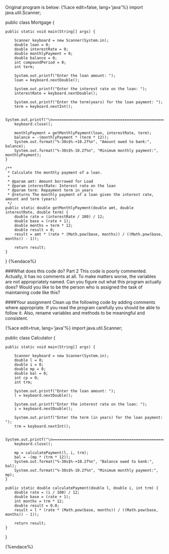 
Original program is below:
{%ace edit=false, lang='java'%}
import java.util.Scanner;

public class Mortgage {
	
	public static void main(String[] args) {
		
		Scanner keyboard = new Scanner(System.in);
		double loan = 0;
		double interestRate = 0;
		double monthlyPayment = 0;
		double balance = 0;
		int compoundPeriod = 0;
		int term;
		
		System.out.printf("Enter the loan amount: ");
		loan = keyboard.nextDouble();
		
		System.out.printf("Enter the interest rate on the loan: ");
		interestRate = keyboard.nextDouble();
		
		System.out.printf("Enter the term(years) for the loan payment: ");
		term = keyboard.nextInt();
		
		System.out.printf("\n================================================================\n");
		keyboard.close();

		monthlyPayment = getMonthlyPayment(loan, interestRate, term);
		balance = -(monthlyPayment * (term * 12));
		System.out.format("%-30s$%-+10.2f%n", "Amount owed to bank:", balance);
		System.out.format("%-30s$%-10.2f%n", "Minimum monthly payment:", monthlyPayment);
	}

	/**
	 * Calculate the monthly payment of a loan.
	 * 
	 * @param amt: Amount borrowed for Load
	 * @param interestRate: Interest rate on the loan
	 * @param term: Repayment term in years 
	 * @returns The monthly payment of a loan given the interest rate, amount and term (years) 
	 */
	public static double getMonthlyPayment(double amt, double interestRate, double term) {
		double rate = (interestRate / 100) / 12;
		double base = (rate + 1);
		double months = term * 12;
		double result = 0;
		result = amt * (rate * (Math.pow(base, months)) / ((Math.pow(base, months)) - 1)); 
		
		return result;
	}
}
{%endace%}


###What does this code do? Part 2
This code is poorly commented. Actually, it has no comments at all. To make matters worse, the variables are not appropriately named. Can you figure out what this program actually does? Would you like to be the person who is assigned the task of maintaining code like this?

####Your assignment
Clean up the following code by adding comments where appropriate. If you read the program carefully you should be able to follow it. Also, rename variables and methods to be meaningful and consistent.


{%ace edit=true, lang='java'%}
import java.util.Scanner;

public class Calculator {
	
	public static void main(String[] args) {
		
		Scanner keyboard = new Scanner(System.in);
		double l = 0;
		double i = 0;
		double mp = 0;
		double bal = 0;
		int cp = 0;
		int trm;
		
		System.out.printf("Enter the loan amount: ");
		l = keyboard.nextDouble();
		
		System.out.printf("Enter the interest rate on the loan: ");
		i = keyboard.nextDouble();
		
		System.out.printf("Enter the term (in years) for the loan payment: ");
		trm = keyboard.nextInt();
		
		System.out.printf("\n================================================================\n");
		keyboard.close();

		mp = calculatePayment(l, i, trm);
		bal = -(mp * (trm * 12));
		System.out.format("%-30s$%-+10.2f%n", "Balance owed to bank:", bal);
		System.out.format("%-30s$%-10.2f%n", "Minimum monthly payment:", mp);
	}

	public static double calculatePayment(double l, double i, int trm) {
		double rate = (i / 100) / 12;
		double base = (rate + 1);
		int months = trm * 12;
		double result = 0.0;
		result = l * (rate * (Math.pow(base, months)) / ((Math.pow(base, months)) - 1)); 
		
		return result;
	}
}

{%endace%}